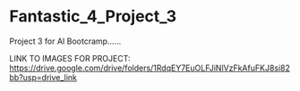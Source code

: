 # Fantastic_4_Project_3
Project 3 for AI Bootcramp……

LINK TO IMAGES FOR PROJECT:  
https://drive.google.com/drive/folders/1RdqEY7EuOLFJiNlVzFkAfuFKJ8si82bb?usp=drive_link
